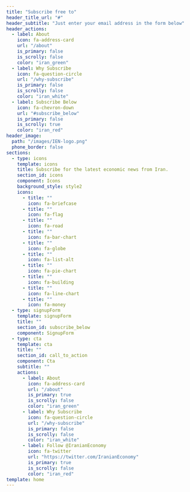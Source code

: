 ```yaml
---
title: "Subscribe free to"
header_title_url: "#"
header_subtitle: "Just enter your email address in the form below"
header_actions:
  - label: About
    icon: fa-address-card
    url: "/about"
    is_primary: false
    is_scrolly: false
    color: "iran_green"
  - label: Why Subscribe
    icon: fa-question-circle
    url: "/why-subscribe"
    is_primary: false
    is_scrolly: false
    color: "iran_white"
  - label: Subscribe Below
    icon: fa-chevron-down
    url: "#subscribe_below"
    is_primary: false
    is_scrolly: true
    color: "iran_red"
header_image:
  path: "/images/IEN-logo.png"
  phone_border: false
sections:
  - type: icons
    template: icons
    title: Subscribe for the latest economic news from Iran.
    section_id: icons
    component: Icons
    background_style: style2
    icons:
      - title: ""
        icon: fa-briefcase
      - title: ""
        icon: fa-flag
      - title: ""
        icon: fa-road
      - title: ""
        icon: fa-bar-chart
      - title: ""
        icon: fa-globe
      - title: ""
        icon: fa-list-alt
      - title: ""
        icon: fa-pie-chart
      - title: ""
        icon: fa-building
      - title: ""
        icon: fa-line-chart
      - title: ""
        icon: fa-money
  - type: signupForm
    template: signupForm
    title: ""
    section_id: subscribe_below
    component: SignupForm
  - type: cta
    template: cta
    title: ""
    section_id: call_to_action
    component: Cta
    subtitle: ""
    actions:
      - label: About
        icon: fa-address-card
        url: "/about"
        is_primary: true
        is_scrolly: false
        color: "iran_green"
      - label: Why Subscribe
        icon: fa-question-circle
        url: "/why-subscribe"
        is_primary: false
        is_scrolly: false
        color: "iran_white"
      - label: Follow @IranianEconomy
        icon: fa-twitter
        url: "https://twitter.com/IranianEconomy"
        is_primary: true
        is_scrolly: false
        color: "iran_red"
template: home
---
```

